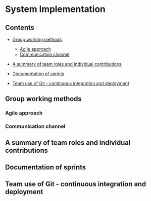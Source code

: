 # System Implementation

## Contents

* [Group working methods](#_group)
    * [Agile approach](#_sequence)
    * [Communication channel](#_communication)

* [A summary of team roles and individual contributions](#_team)

* [Documentation of sprints](#_sprints)
    
* [Team use of Git - continuous integration and deployment](#_git)
    

<a name="_group"></a>
## Group working methods

<a name="_agile"></a>
### Agile approach

<a name="_communication"></a>
### Communication channel

<a name="_team"></a>
## A summary of team roles and individual contributions

<a name="_sprints"></a>
## Documentation of sprints

<a name="_git"></a>
## Team use of Git - continuous integration and deployment
